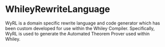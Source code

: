 # WhileyRewriteLanguage
WyRL is a domain specific rewrite language and code generator which has been custom developed for use within the Whiley Compiler.  Specifically, WyRL is used to generate the Automated Theorem Prover used within Whiley.

